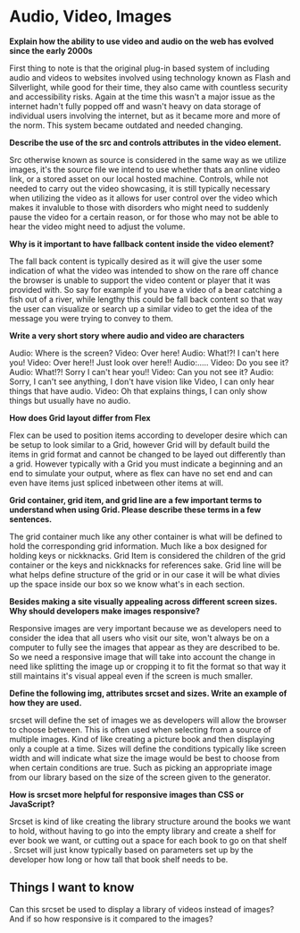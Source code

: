 # Audio, Video, Images

**Explain how the ability to use video and audio on the web has evolved since the early 2000s**

First thing to note is that the original plug-in based system of including audio and videos to websites involved using technology known as Flash and Silverlight, while good for their time, they also came with countless security and accessibility risks. Again at the time this wasn't a major issue as the internet hadn't fully popped off and wasn't heavy on data storage of individual users involving the internet, but as it became more and more of the norm. This system became outdated and needed changing. 

**Describe the use of the src and controls attributes in the video element.**

Src otherwise known as source is considered in the same way as we utilize images, it's the source file we intend to use whether thats an online video link, or a stored asset on our local hosted machine. Controls, while not needed to carry out the video showcasing, it is still typically necessary when utilizing the video as it allows for user control over the video which makes it invaluble to those with disorders who might need to suddenly pause the video for a certain reason, or for those who may not be able to hear the video might need to adjust the volume.

**Why is it important to have fallback content inside the video element?**

The fall back content is typically desired as it will give the user some indication of what the video was intended to show on the rare off chance the browser is unable to support the video content or player that it was provided with. So say for example if you have a video of a bear catching a fish out of a river, while lengthy this could be fall back content so that way the user can visualize or search up a similar video to get the idea of the message you were trying to convey to them.

**Write a very short story where audio and video are characters**

Audio: Where is the screen?
Video: Over here!
Audio: What!?! I can't here you!
Video: Over here!! Just look over here!!
Audio:.....
Video: Do you see it?
Audio: What!?! Sorry I can't hear you!!
Video: Can you not see it?
Audio: Sorry, I can't see anything, I don't have vision like Video, I can only hear things that have audio.
Video: Oh that explains things, I can only show things but usually have no audio.

**How does Grid layout differ from Flex**

Flex can be used to position items according to developer desire which can be setup to look similar to a Grid, however Grid will by default build the items in grid format and cannot be changed to be layed out differently than a grid. However typically with a Grid you must indicate a beginning and an end to simulate your output, where as flex can have no set end and can even have items just spliced inbetween other items at will. 

**Grid container, grid item, and grid line are a few important terms to understand when using Grid. Please describe these terms in a few sentences.**

The grid container much like any other container is what will be defined to hold the corresponding grid information. Much like a box designed for holding keys or nickknacks. Grid Item is considered the children of the grid container or the keys and nickknacks for references sake. Grid line will be what helps define structure of the grid or in our case it will be what divies up the space inside our box so we know what's in each section. 

**Besides making a site visually appealing across different screen sizes. Why should developers make images responsive?**

Responsive images are very important because we as developers need to consider the idea that all users who visit our site, won't always be on a computer to fully see the images that appear as they are described to be. So we need a responsive image that will take into account the change in need like splitting the image up or cropping it to fit the format so that way it still maintains it's visual appeal even if the screen is much smaller.

**Define the following img, attributes srcset and sizes. Write an example of how they are used.**

srcset will define the set of images we as developers will allow the browser to choose between. This is often used when selecting from a source of multiple images. Kind of like creating a picture book and then displaying only a couple at a time. Sizes will define the conditions typically like screen width and will indicate what size the image would be best to choose from when certain conditions are true. Such as picking an appropriate image from our library based on the size of the screen given to the generator.

**How is srcset more helpful for responsive images than CSS or JavaScript?**

Srcset is kind of like creating the library structure around the books we want to hold, without having to go into the empty library and create a shelf for ever book we want, or cutting out a space for each book to go on that shelf . Srcset will just know typically based on parameters set up by the developer how long or how tall that book shelf needs to be.


## Things I want to know

Can this srcset be used to display a library of videos instead of images? And if so how responsive is it compared to the images?